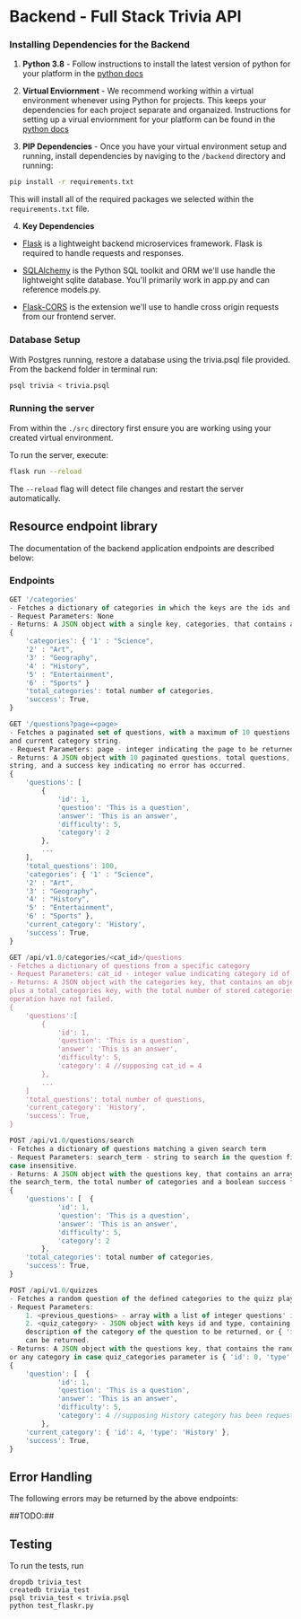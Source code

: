 # Backend - Full Stack Trivia API 

### Installing Dependencies for the Backend

1. **Python 3.8** - Follow instructions to install the latest version of python for your platform in the [python docs](https://docs.python.org/3/using/unix.html#getting-and-installing-the-latest-version-of-python)


2. **Virtual Enviornment** - We recommend working within a virtual environment whenever using Python for projects. This keeps your dependencies for each project separate and organaized. Instructions for setting up a virual enviornment for your platform can be found in the [python docs](https://packaging.python.org/guides/installing-using-pip-and-virtual-environments/)


3. **PIP Dependencies** - Once you have your virtual environment setup and running, install dependencies by naviging to the `/backend` directory and running:
```bash
pip install -r requirements.txt
```
This will install all of the required packages we selected within the `requirements.txt` file.


4. **Key Dependencies**
 - [Flask](http://flask.pocoo.org/)  is a lightweight backend microservices framework. Flask is required to handle requests and responses.

 - [SQLAlchemy](https://www.sqlalchemy.org/) is the Python SQL toolkit and ORM we'll use handle the lightweight sqlite database. You'll primarily work in app.py and can reference models.py. 

 - [Flask-CORS](https://flask-cors.readthedocs.io/en/latest/#) is the extension we'll use to handle cross origin requests from our frontend server. 

### Database Setup
With Postgres running, restore a database using the trivia.psql file provided. From the backend folder in terminal run:
```bash
psql trivia < trivia.psql
```

### Running the server

From within the `./src` directory first ensure you are working using your created virtual environment.

To run the server, execute:

```bash
flask run --reload
```

The `--reload` flag will detect file changes and restart the server automatically.

## Resource endpoint library

The documentation of the backend application endpoints are described below:

### Endpoints

```js
GET '/categories'
- Fetches a dictionary of categories in which the keys are the ids and the value is the corresponding string of the category
- Request Parameters: None
- Returns: A JSON object with a single key, categories, that contains an object of id: category_string key:value pairs. 
{
    'categories': { '1' : "Science",
    '2' : "Art",
    '3' : "Geography",
    '4' : "History",
    '5' : "Entertainment",
    '6' : "Sports" }
    'total_categories': total number of categories,
    'success': True,
}
```

```js
GET '/questions?page=<page>
- Fetches a paginated set of questions, with a maximum of 10 questions per page, a total number of questions, all categories
and current category string. 
- Request Parameters: page - integer indicating the page to be returned
- Returns: A JSON object with 10 paginated questions, total questions, object including all categories, a current category
string, and a success key indicating no error has occurred.
{
    'questions': [
        {
            'id': 1,
            'question': 'This is a question',
            'answer': 'This is an answer', 
            'difficulty': 5,
            'category': 2
        },
        ...
    ],
    'total_questions': 100,
    'categories': { '1' : "Science",
    '2' : "Art",
    '3' : "Geography",
    '4' : "History",
    '5' : "Entertainment",
    '6' : "Sports" },
    'current_category': 'History',
    'success': True,
}
```


```js
GET /api/v1.0/categories/<cat_id>/questions
- Fetches a dictionary of questions from a specific category
- Request Parameters: cat_id - integer value indicating category id of the questions to be returned
- Returns: A JSON object with the categories key, that contains an object of id: category_string key:value pairs, 
plus a total_categories key, with the total number of stored categories, and a boolean success key, indicating the 
operation have not failed.
{
    'questions':[
        {
            'id': 1,
            'question': 'This is a question',
            'answer': 'This is an answer', 
            'difficulty': 5,
            'category': 4 //supposing cat_id = 4
        },
        ...
    ]
    'total_questions': total number of questions,
    'current_category': 'History',
    'success': True,
}
```


```js
POST /api/v1.0/questions/search
- Fetches a dictionary of questions matching a given search term
- Request Parameters: search_term - string to search in the question field of the question objects. The search is
case insensitive.
- Returns: A JSON object with the questions key, that contains an array of question objects which question field matches
the search_term, the total number of categories and a boolean success field that is true if there was no erros.
{
    'questions': [  {
            'id': 1,
            'question': 'This is a question',
            'answer': 'This is an answer', 
            'difficulty': 5,
            'category': 2
        },
    'total_categories': total number of categories,
    'success': True,
}
```


```js
POST /api/v1.0/quizzes
- Fetches a random question of the defined categories to the quizz play, that is not inside the previous questions array
- Request Parameters:
    1. <previous_questions> - array with a list of integer questions' ids of questions that cannot be returned.
    2. <quiz_category> - JSON object with keys id and type, containing respectively the integer id and the string 
    description of the category of the question to be returned, or { 'id': 0, 'type': 'All' } in case any category
    can be returned.
- Returns: A JSON object with the questions key, that contains the random question object of the specified category,
or any category in case quiz_categories parameter is { 'id': 0, 'type': 'All' }.
{
    'question': [  {
            'id': 1,
            'question': 'This is a question',
            'answer': 'This is an answer', 
            'difficulty': 5,
            'category': 4 //supposing History category has been requested
        },
    'current_category': { 'id': 4, 'type': 'History' },
    'success': True,
}
```


## Error Handling

The following errors may be returned by the above endpoints:

##TODO:##

## Testing
To run the tests, run
```
dropdb trivia_test
createdb trivia_test
psql trivia_test < trivia.psql
python test_flaskr.py
```
